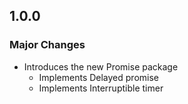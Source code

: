 ## 1.0.0

### Major Changes

- Introduces the new Promise package
    - Implements Delayed promise
    - Implements Interruptible timer

